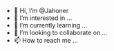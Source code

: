 - 👋 Hi, I’m @Jahoner
- 👀 I’m interested in ...
- 🌱 I’m currently learning ...
- 💞️ I’m looking to collaborate on ...
- 📫 How to reach me ...

<!---
Jahoner/Jahoner is a ✨ special ✨ repository because its `README.md` (this file) appears on your GitHub profile.
You can click the Preview link to take a look at your changes.
--->

